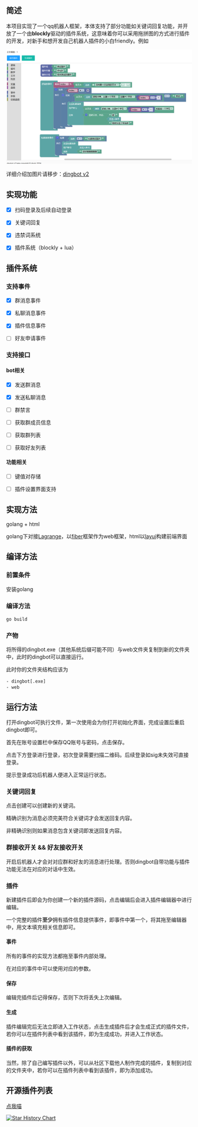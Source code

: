 ## 简述

本项目实现了一个qq机器人框架，本体支持了部分功能如关键词回复功能，并开放了一个由**blockly**驱动的插件系统，这意味着你可以采用拖拼图的方式进行插件的开发，对新手和想开发自己机器人插件的小白friendly。例如

![](index.png)

详细介绍加图片请移步：[dingbot v2](https://dingdinglz.github.io/p/dingbot-v2/)

## 实现功能

- [x] 扫码登录及后续自动登录

- [x] 关键词回复

- [x] 违禁词系统

- [x] 插件系统（blockly + lua）

## 插件系统

### 支持事件

- [x] 群消息事件

- [x] 私聊消息事件

- [x] 插件信息事件

- [ ] 好友申请事件

### 支持接口

#### bot相关

- [x] 发送群消息

- [x] 发送私聊消息

- [ ] 群禁言

- [ ] 获取群成员信息

- [ ] 获取群列表

- [ ] 获取好友列表

#### 功能相关

- [ ] 键值对存储

- [ ] 插件设置界面支持

## 实现方法

golang + html

golang下对接[Lagrange](https://github.com/LagrangeDev/LagrangeGo)，以[fiber](https://github.com/gofiber/fiber)框架作为web框架，html以[layui](https://layui.dev)构建前端界面

## 编译方法

### 前置条件

安装golang

### 编译方法

```bash
go build
```

### 产物

将所得的dingbot.exe（其他系统后缀可能不同）与web文件夹复制到新的文件夹中，此时的dingbot可以直接运行。

此时你的文件夹结构应该为

```
- dingbot[.exe]
- web
```

## 运行方法

打开dingbot可执行文件，第一次使用会为你打开初始化界面，完成设置后重启dingbot即可。

首先在账号设置栏中保存QQ账号与密码，点击保存。

点击下方登录进行登录，初次登录需要扫描二维码。后续登录如sig未失效可直接登录。

提示登录成功后机器人便进入正常运行状态。

### 关键词回复

点击创建可以创建新的关键词。

精确识别为消息必须完美符合关键词才会发送回复内容。

非精确识别则如果消息包含关键词即发送回复内容。

### 群接收开关 && 好友接收开关

开启后机器人才会对对应群和好友的消息进行处理。否则dingbot自带功能与插件功能无法在对应的对话中生效。

### 插件

新建插件后即会为你创建一个新的插件源码，点击编辑后会进入插件编辑器中进行编辑。

一个完整的插件**至少**拥有插件信息提供事件，即事件中第一个，将其拖至编辑器中，用文本填充相关信息即可。

#### 事件

所有的事件的实现方法都拖至事件内部处理。

在对应的事件中可以使用对应的参数。

#### 保存

编辑完插件后记得保存，否则下次将丢失上次编辑。

#### 生成

插件编辑完后无法立即进入工作状态，点击生成插件后才会生成正式的插件文件，若你可以在插件列表中看到该插件，即为生成成功，并进入工作状态。

#### 插件的获取

当然，除了自己编写插件以外，可以从社区下载他人制作完成的插件，复制到对应的文件夹中，若你可以在插件列表中看到该插件，即为添加成功。

## 开源插件列表

[点我喵](./plugins/)

[![Star History Chart](https://api.star-history.com/svg?repos=dingdinglz/dingbot&type=Date)](https://star-history.com/#dingdinglz/dingbot&Date)